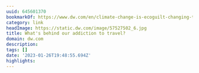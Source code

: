 ```yaml
---
uuid: 645601370
bookmarkOf: https://www.dw.com/en/climate-change-is-ecoguilt-changing-the-way-we-travel/a-57528407
category: link
headImage: https://static.dw.com/image/57527502_6.jpg
title: What's behind our addiction to travel?
domain: dw.com
description: 
tags: []
date: '2023-01-26T19:48:55.694Z'
highlights: 
---
```



